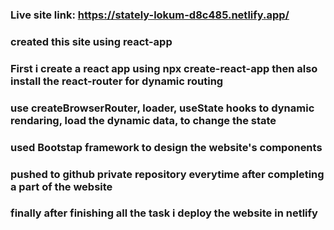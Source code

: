 ### Live site link: https://stately-lokum-d8c485.netlify.app/

### created this site using react-app

### First i create a react app using npx create-react-app then also install the react-router for dynamic routing

### use createBrowserRouter, loader, useState hooks to dynamic rendaring, load the dynamic data, to change the state

### used Bootstap framework to design the website's components

### pushed to github private repository everytime after completing a part of the website

### finally after finishing all the task i deploy the website in netlify
